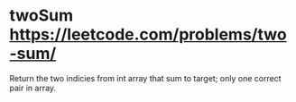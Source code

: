 # twoSum <https://leetcode.com/problems/two-sum/>

Return the two indicies from int array that sum to target; only one correct pair in array.
